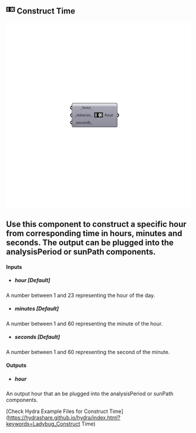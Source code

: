 ## ![](../../images/icons/Construct_Time.png) Construct Time

![](../../images/components/Construct_Time.png)

Use this component to construct a specific hour from corresponding time in hours, minutes and seconds.  The output can be plugged into the analysisPeriod or sunPath components.
 -
 

#### Inputs
* ##### hour [Default]
A number between 1 and 23 representing the hour of the day.
* ##### minutes [Default]
A number between 1 and 60 representing the minute of the hour.
* ##### seconds [Default]
A number between 1 and 60 representing the second of the minute.

#### Outputs
* ##### hour
An output hour that an be plugged into the analysisPeriod or sunPath components.


[Check Hydra Example Files for Construct Time](https://hydrashare.github.io/hydra/index.html?keywords=Ladybug_Construct Time)